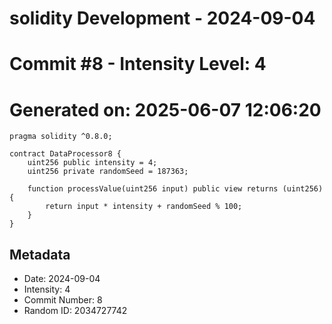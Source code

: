 ﻿# solidity Development - 2024-09-04
# Commit #8 - Intensity Level: 4
# Generated on: 2025-06-07 12:06:20
```solidity
pragma solidity ^0.8.0;

contract DataProcessor8 {
    uint256 public intensity = 4;
    uint256 private randomSeed = 187363;

    function processValue(uint256 input) public view returns (uint256) {
        return input * intensity + randomSeed % 100;
    }
}
```
## Metadata
- Date: 2024-09-04
- Intensity: 4
- Commit Number: 8
- Random ID: 2034727742
